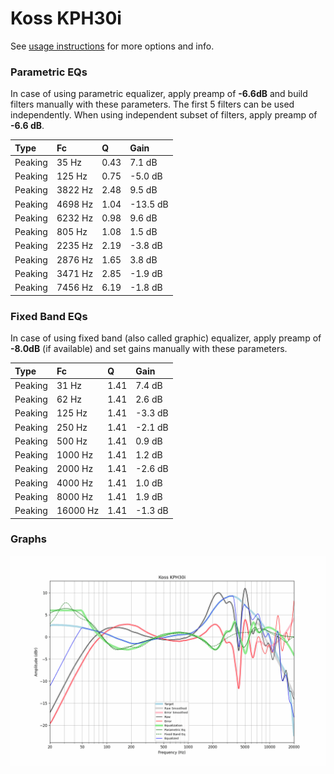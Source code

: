 # Koss KPH30i
See [usage instructions](https://github.com/jaakkopasanen/AutoEq#usage) for more options and info.

### Parametric EQs
In case of using parametric equalizer, apply preamp of **-6.6dB** and build filters manually
with these parameters. The first 5 filters can be used independently.
When using independent subset of filters, apply preamp of **-6.6 dB**.

| Type    | Fc      |    Q | Gain     |
|:--------|:--------|:-----|:---------|
| Peaking | 35 Hz   | 0.43 | 7.1 dB   |
| Peaking | 125 Hz  | 0.75 | -5.0 dB  |
| Peaking | 3822 Hz | 2.48 | 9.5 dB   |
| Peaking | 4698 Hz | 1.04 | -13.5 dB |
| Peaking | 6232 Hz | 0.98 | 9.6 dB   |
| Peaking | 805 Hz  | 1.08 | 1.5 dB   |
| Peaking | 2235 Hz | 2.19 | -3.8 dB  |
| Peaking | 2876 Hz | 1.65 | 3.8 dB   |
| Peaking | 3471 Hz | 2.85 | -1.9 dB  |
| Peaking | 7456 Hz | 6.19 | -1.8 dB  |

### Fixed Band EQs
In case of using fixed band (also called graphic) equalizer, apply preamp of **-8.0dB**
(if available) and set gains manually with these parameters.

| Type    | Fc       |    Q | Gain    |
|:--------|:---------|:-----|:--------|
| Peaking | 31 Hz    | 1.41 | 7.4 dB  |
| Peaking | 62 Hz    | 1.41 | 2.6 dB  |
| Peaking | 125 Hz   | 1.41 | -3.3 dB |
| Peaking | 250 Hz   | 1.41 | -2.1 dB |
| Peaking | 500 Hz   | 1.41 | 0.9 dB  |
| Peaking | 1000 Hz  | 1.41 | 1.2 dB  |
| Peaking | 2000 Hz  | 1.41 | -2.6 dB |
| Peaking | 4000 Hz  | 1.41 | 1.0 dB  |
| Peaking | 8000 Hz  | 1.41 | 1.9 dB  |
| Peaking | 16000 Hz | 1.41 | -1.3 dB |

### Graphs
![](./Koss%20KPH30i.png)